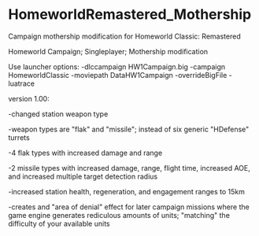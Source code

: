 # HomeworldRemastered_Mothership
Campaign mothership modification for Homeworld Classic: Remastered

Homeworld Campaign; Singleplayer; Mothership modification

Use launcher options:
-dlccampaign HW1Campaign.big -campaign HomeworldClassic -moviepath DataHW1Campaign -overrideBigFile -luatrace

version 1.00:

-changed station weapon type

-weapon types are "flak" and "missile"; instead of six generic "HDefense" turrets
  
  -4 flak types with increased damage and range
  
  -2 missile types with increased damage, range, flight time, increased AOE, and increased multiple target detection radius
  

-increased station health, regeneration, and engagement ranges to 15km
  
  -creates and "area of denial" effect for later campaign missions where the game engine generates rediculous amounts of units;                "matching" the difficulty of your available units
